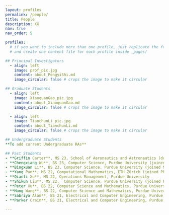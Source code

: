 ```yaml
---
layout: profiles
permalink: /people/
title: People
description: XX
nav: true
nav_order: 5

profiles:
  # if you want to include more than one profile, just replicate the following block
  # and create one content file for each profile inside _pages/

## Principal Investigators
  - align: left
    image: prof_pic.jpg
    content: about_PengyiShi.md
    image_circular: false # crops the image to make it circular

## Graduate Students
  - align: left
    image: XiaoquanGao_pic.jpg
    content: about_XiaoquanGao.md
    image_circular: false # crops the image to make it circular

  - align: left 
    image: TianchunLi_pic.jpg
    content: about_TianchunLi.md
    image_circular: false # crops the image to make it circular

## Undergraduate Students
**To add current Undergraduate RAs**

## Past Students
- **Griffin Carter**, MS 23, School of Aeronautics and Astronautics (double major in Management), Purdue University 
- **Chengxiang Wu**, BS 23, Computer Science, Purdue University (joined MEng of AI at UCLA)
- **Bingxuan Li**, BS 23, Computer Science, Purdue University (joined MEng of AI at UCLA)
- **Yang Pan**, MS 22, Computational Mathematics, ETH Zürich (joined Ph.D. at ETH Zürich)
- **Qianli Xu**, MS 22, Operations Management, Purdue University
- **Shikun Liu**, MS 22,  Computer Science, Purdue University (joined Ph.D. at Purdue University)
- **Peter Xu**, BS 22, Computer Science and Mathematics, Purdue University (joined MEng of CS at Purdue University)
- **Hang Wang**, BS 22, Computer Science and Mathematics, Purdue University (joined MS of Data Science at Harvard University)
- **Sabriya Alam**, BS 21, Electrical and Computer Engineering, Purdue University (joined Ph.D. of EECS at Harvard University, NSF Graduate Fellowship)
- **Parker Crain**, BS 21, Electrical and Computer Engineering, Purdue University (joined MS of EECS at Carnegie Mellon University, GEM Fellowship)

---
```

